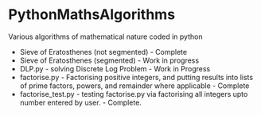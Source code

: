 # PythonMathsAlgorithms
Various algorithms of mathematical nature coded in python

- Sieve of Eratosthenes (not segmented) - Complete
- Sieve of Eratosthenes (segmented) - Work in progress
- DLP.py - solving Discrete Log Problem - Work in Progress
- factorise.py - Factorising positive integers, and putting results into lists of prime factors, powers, and remainder where applicable - Complete
- factorise_test.py - testing factorise.py via factorising all integers upto number entered by user. - Complete.

